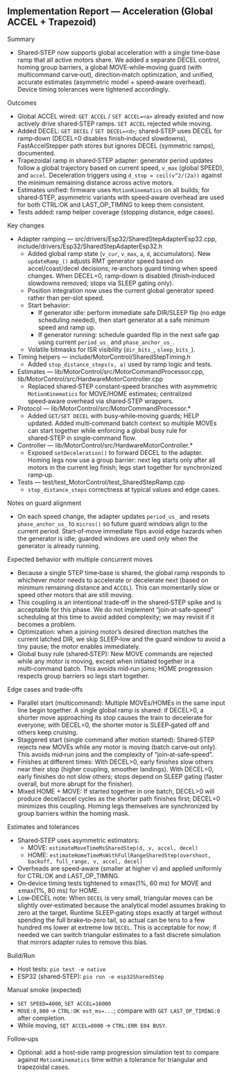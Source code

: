 ## Implementation Report — Acceleration (Global ACCEL + Trapezoid)

Summary
- Shared‑STEP now supports global acceleration with a single time‑base ramp that all active motors share. We added a separate DECEL control, homing group barriers, a global MOVE‑while‑moving guard (with multicommand carve‑out), direction‑match optimization, and unified, accurate estimates (asymmetric model + speed‑aware overhead). Device timing tolerances were tightened accordingly.

Outcomes
- Global ACCEL wired: `GET ACCEL` / `SET ACCEL=<a>` already existed and now actively drive shared‑STEP ramps. `SET ACCEL` rejected while moving.
- Added DECEL: `GET DECEL` / `SET DECEL=<d>`; shared‑STEP uses DECEL for ramp‑down (DECEL=0 disables finish‑induced slowdowns), FastAccelStepper path stores but ignores DECEL (symmetric ramps), documented.
- Trapezoidal ramp in shared‑STEP adapter: generator period updates follow a global trajectory based on current speed, `v_max` (global SPEED), and `accel`. Deceleration triggers using `d_stop = ceil(v^2/(2a))` against the minimum remaining distance across active motors.
- Estimates unified: firmware uses `MotionKinematics` on all builds; for shared‑STEP, asymmetric variants with speed‑aware overhead are used for both CTRL:OK and LAST_OP_TIMING to keep them consistent.
- Tests added: ramp helper coverage (stopping distance, edge cases).

Key changes
- Adapter ramping — src/drivers/Esp32/SharedStepAdapterEsp32.cpp, include/drivers/Esp32/SharedStepAdapterEsp32.h
  - Added global ramp state (`v_cur`, `v_max`, `a`, `d`, accumulators). New `updateRamp_()` adjusts RMT generator speed based on accel/coast/decel decisions; re‑anchors guard timing when speed changes. When DECEL=0, ramp‑down is disabled (finish‑induced slowdowns removed; stops via SLEEP gating only).
  - Position integration now uses the current global generator speed rather than per‑slot speed.
  - Start behavior:
    - If generator idle: perform immediate safe DIR/SLEEP flip (no edge scheduling needed), then start generator at a safe minimum speed and ramp up.
    - If generator running: schedule guarded flip in the next safe gap using current `period_us_` and `phase_anchor_us_`.
  - Volatile bitmasks for ISR visibility (`dir_bits_`, `sleep_bits_`).
- Timing helpers — include/MotorControl/SharedStepTiming.h
  - Added `stop_distance_steps(v, a)` used by ramp logic and tests.
- Estimates — lib/MotorControl/src/MotorCommandProcessor.cpp, lib/MotorControl/src/HardwareMotorController.cpp
  - Replaced shared‑STEP constant‑speed branches with asymmetric `MotionKinematics` for MOVE/HOME estimates; centralized speed‑aware overhead via shared‑STEP wrappers.
- Protocol — lib/MotorControl/src/MotorCommandProcessor.*
  - Added `GET/SET DECEL` with busy‑while‑moving guards; HELP updated. Added multi‑command batch context so multiple MOVEs can start together while enforcing a global busy rule for shared‑STEP in single‑command flow.
- Controller — lib/MotorControl/src/HardwareMotorController.*
  - Exposed `setDeceleration()` to forward DECEL to the adapter. Homing legs now use a group barrier: next leg starts only after all motors in the current leg finish; legs start together for synchronized ramp‑up.
- Tests — test/test_MotorControl/test_SharedStepRamp.cpp
  - `stop_distance_steps` correctness at typical values and edge cases.

Notes on guard alignment
- On each speed change, the adapter updates `period_us_` and resets `phase_anchor_us_` to `micros()` so future guard windows align to the current period. Start‑of‑move immediate flips avoid edge hazards when the generator is idle; guarded windows are used only when the generator is already running.

Expected behavior with multiple concurrent moves
- Because a single STEP time‑base is shared, the global ramp responds to whichever motor needs to accelerate or decelerate next (based on minimum remaining distance and `ACCEL`). This can momentarily slow or speed other motors that are still moving.
- This coupling is an intentional trade‑off in the shared‑STEP spike and is acceptable for this phase. We do not implement “join‑at‑safe‑speed” scheduling at this time to avoid added complexity; we may revisit if it becomes a problem.
- Optimization: when a joining motor’s desired direction matches the current latched DIR, we skip SLEEP‑low and the guard window to avoid a tiny pause; the motor enables immediately.
- Global busy rule (shared‑STEP): New MOVE commands are rejected while any motor is moving, except when initiated together in a multi‑command batch. This avoids mid‑run joins; HOME progression respects group barriers so legs start together.

Edge cases and trade‑offs
- Parallel start (multicommand): Multiple MOVEs/HOMEs in the same input line begin together. A single global ramp is shared: if DECEL>0, a shorter move approaching its stop causes the train to decelerate for everyone; with DECEL=0, the shorter motor is SLEEP‑gated off and others keep cruising.
- Staggered start (single command after motion started): Shared‑STEP rejects new MOVEs while any motor is moving (batch carve‑out only). This avoids mid‑run joins and the complexity of “join‑at‑safe‑speed”.
- Finishes at different times: With DECEL>0, early finishes slow others near their stop (higher coupling, smoother landings). With DECEL=0, early finishes do not slow others; stops depend on SLEEP gating (faster overall, but more abrupt for the finisher).
- Mixed HOME + MOVE: If started together in one batch, DECEL>0 will produce decel/accel cycles as the shorter path finishes first; DECEL=0 minimizes this coupling. Homing legs themselves are synchronized by group barriers within the homing mask.

Estimates and tolerances
- Shared‑STEP uses asymmetric estimators:
  - MOVE: `estimateMoveTimeMsSharedStep(d, v, accel, decel)`
  - HOME: `estimateHomeTimeMsWithFullRangeSharedStep(overshoot, backoff, full_range, v, accel, decel)`
- Overheads are speed‑aware (smaller at higher v) and applied uniformly for CTRL:OK and LAST_OP_TIMING.
- On‑device timing tests tightened to ±max(1%, 60 ms) for MOVE and ±max(1%, 80 ms) for HOME.
 - Low‑DECEL note: When `DECEL` is very small, triangular moves can be slightly over‑estimated because the analytical model assumes braking to zero at the target. Runtime SLEEP‑gating stops exactly at target without spending the full brake‑to‑zero tail, so actual can be tens to a few hundred ms lower at extreme low `DECEL`. This is acceptable for now; if needed we can switch triangular estimates to a fast discrete simulation that mirrors adapter rules to remove this bias.

Build/Run
- Host tests: `pio test -e native`
- ESP32 (shared‑STEP): `pio run -e esp32SharedStep`

Manual smoke (expected)
- `SET SPEED=4000`, `SET ACCEL=16000`
- `MOVE:0,800` → `CTRL:OK est_ms=...`; compare with `GET LAST_OP_TIMING:0` after completion.
- While moving, `SET ACCEL=8000` → `CTRL:ERR E04 BUSY`.

Follow‑ups
- Optional: add a host‑side ramp progression simulation test to compare against `MotionKinematics` time within a tolerance for triangular and trapezoidal cases.
